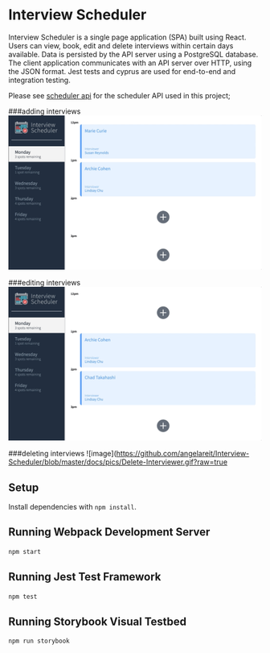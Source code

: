 # Interview Scheduler

Interview Scheduler is a single page application (SPA) built using React. Users can view, book, edit and delete interviews within certain days available. Data is persisted by the API server using a PostgreSQL database. The client application communicates with an API server over HTTP, using the JSON format. Jest tests and cyprus are used for end-to-end and integration testing.

Please see [scheduler api](https://github.com/angelareit/scheduler-api) for the scheduler API used in this project;

###adding interviews
![image](https://github.com/angelareit/Interview-Scheduler/blob/master/docs/pics/Add-Interviewer.gif?raw=true)

###editing interviews
![image](https://github.com/angelareit/Interview-Scheduler/blob/master/docs/pics/Edit-Interviewer.gif?raw=true)

###deleting interviews
![image](https://github.com/angelareit/Interview-Scheduler/blob/master/docs/pics/Delete-Interviewer.gif?raw=true

## Setup

Install dependencies with `npm install`.

## Running Webpack Development Server

```sh
npm start
```

## Running Jest Test Framework

```sh
npm test
```

## Running Storybook Visual Testbed

```sh
npm run storybook
```
